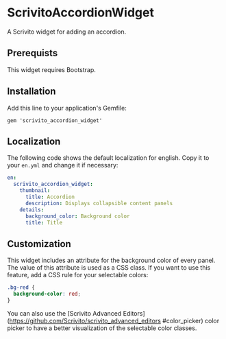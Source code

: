 # ScrivitoAccordionWidget

A Scrivito widget for adding an accordion.

## Prerequists

This widget requires Bootstrap.

## Installation

Add this line to your application's Gemfile:

    gem 'scrivito_accordion_widget'

## Localization

The following code shows the default localization for english. Copy it to your `en.yml` and change it if necessary:

```yaml
en:
  scrivito_accordion_widget:
    thumbnail:
      title: Accordion
      description: Displays collapsible content panels
    details:
      background_color: Background color
      title: Title
```

## Customization

This widget includes an attribute for the background color of every panel. The value of this attribute is used as a CSS class. If you want to use this feature, add a CSS rule for your selectable colors:

```css
.bg-red {
  background-color: red;
}
```

You can also use the [Scrivito Advanced Editors](https://github.com/Scrivito/scrivito_advanced_editors #color_picker) color picker to have a better visualization of the selectable color classes.
